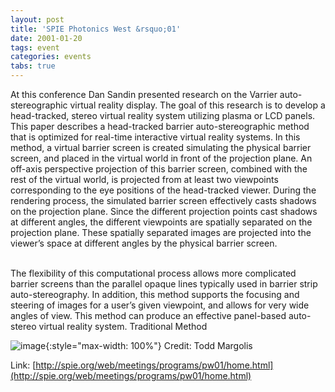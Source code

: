 ```yaml
---
layout: post
title: 'SPIE Photonics West &rsquo;01'
date: 2001-01-20
tags: event
categories: events
tabs: true
---
```


At this conference Dan Sandin presented research on the Varrier auto-stereographic virtual reality display. The goal of this research is to develop a head-tracked, stereo virtual reality system utilizing plasma or LCD panels. This paper describes a head-tracked barrier auto-stereographic method that is optimized for real-time interactive virtual reality systems. In this method, a virtual barrier screen is created simulating the physical barrier screen, and placed in the virtual world in front of the projection plane. An off-axis perspective projection of this barrier screen, combined with the rest of the virtual world, is projected from at least two viewpoints corresponding to the eye positions of the head-tracked viewer. During the rendering process, the simulated barrier screen effectively casts shadows on the projection plane. Since the different projection points cast shadows at different angles, the different viewpoints are spatially separated on the projection plane. These spatially separated images are projected into the viewer&rsquo;s space at different angles by the physical barrier screen.<br><br>

The flexibility of this computational process allows more complicated barrier screens than the parallel opaque lines typically used in barrier strip auto-stereography. In addition, this method supports the focusing and steering of images for a user&rsquo;s given viewpoint, and allows for very wide angles of view. This method can produce an effective panel-based auto-stereo virtual reality system.
Traditional Method

![image](https://www.evl.uic.edu/output/originals/diagram2.gif-srcw.jpg){:style="max-width: 100%"}
Credit: Todd Margolis


Link: [http://spie.org/web/meetings/programs/pw01/home.html](http://spie.org/web/meetings/programs/pw01/home.html)
